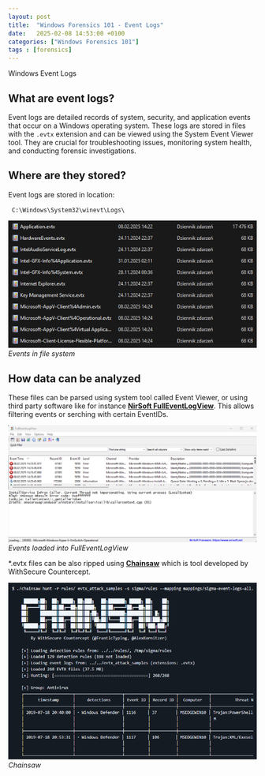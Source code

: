 ```yaml
---
layout: post
title:  "Windows Forensics 101 - Event Logs"
date:   2025-02-08 14:53:00 +0100
categories: ["Windows Forensics 101"]
tags : [forensics]
---
```


Windows Event Logs 

## What are event logs? 

Event logs are detailed records of system, security, and application events that occur on a Windows operating system. These logs are stored in files with the `.evtx` extension and can be viewed using the System Event Viewer tool. They are crucial for troubleshooting issues, monitoring system health, and conducting forensic investigations.

## Where are they stored? 

Event logs are stored in location: 

```text
 C:\Windows\System32\winevt\Logs\ 
```

![img-description](/assets/img/windows-evtx_logs.png)
_Events in file system_


## How data can be analyzed

These files can be parsed using system tool called Event Viewer, or using third party software like for instance [**NirSoft FullEventLogView**][nfulleventlogview]. 
This allows filtering events or serching with certain EventIDs.

![img-description](/assets/img/forensics-windows_eventlogs.png)
_Events loaded into FullEventLogView_

*.evtx files can be also ripped using [**Chainsaw**][chainsaw_link] which is tool developed by WithSecure Countercept.

![img-description](/assets/img/events-chainsaw.png)
_Chainsaw_


[chainsaw_link]:<https://github.com/WithSecureLabs/chainsaw>
[nfulleventlogview]: <https://www.nirsoft.net/utils/full_event_log_view.html>
